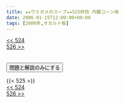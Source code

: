 ```yaml
---
title: ★★ウミガメのスープ★★525杯目 内臓コーン味
date: 2006-01-15T12:00:00+09:00
tags: [2006年,オカルト板]
---
```

<div class="th_left"><a href="../524"><< 524</a></div>
<div class="th_right"><a href="../526">526 >></a></div>
<br><br>
<script src="../../js/cupsoup.js"></script>
<form>
<input type="button" value="問題と解説のみにする" onClick="toggleCupsoup()">
</form>
{{< 525 >}}
<div class="th_left"><a href="../524"><< 524</a></div>
<div class="th_right"><a href="../526">526 >></a></div>